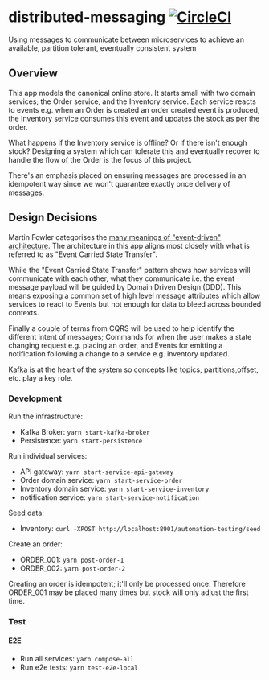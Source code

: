 # distributed-messaging [![CircleCI](https://circleci.com/gh/kunal-mandalia/distributed-messaging.svg?style=svg)](https://circleci.com/gh/kunal-mandalia/distributed-messaging)
Using messages to communicate between microservices to achieve an available, partition tolerant, eventually consistent system 

## Overview

This app models the canonical online store. It starts small with two domain services; the Order service, and the Inventory service. Each service reacts to events e.g. when an Order is created an order created event is produced, the Inventory service consumes this event and updates the stock as per the order.

What happens if the Inventory service is offline? Or if there isn't enough stock? Designing a system which can tolerate this and eventually recover to handle the flow of the Order is the focus of this project.

There's an emphasis placed on ensuring messages are processed in an idempotent way since we won't guarantee exactly once delivery of messages.

## Design Decisions

Martin Fowler categorises the [many meanings of "event-driven" architecture](https://www.youtube.com/watch?v=STKCRSUsyP0). The architecture in this app aligns most closely with what is referred to as "Event Carried State Transfer".

While the "Event Carried State Transfer" pattern shows how services will communicate with each other, what they communicate i.e. the event message payload will be guided by Domain Driven Design (DDD). This means exposing a common set of high level message attributes which allow services to react to Events but not enough for data to bleed across bounded contexts.

Finally a couple of terms from CQRS will be used to help identify the different intent of messages; Commands for when the user makes a state changing request e.g. placing an order, and Events for emitting a notification following a change to a service e.g. inventory updated.

Kafka is at the heart of the system so concepts like topics, partitions,offset, etc. play a key role.

### Development

Run the infrastructure:

* Kafka Broker: `yarn start-kafka-broker`
* Persistence: `yarn start-persistence`

Run individual services:

* API gateway: `yarn start-service-api-gateway`
* Order domain service: `yarn start-service-order`
* Inventory domain service: `yarn start-service-inventory`
* notification service: `yarn start-service-notification`


Seed data:

* Inventory: `curl -XPOST http://localhost:8901/automation-testing/seed`

Create an order:

* ORDER_001: `yarn post-order-1`
* ORDER_002: `yarn post-order-2`

Creating an order is idempotent; it'll only be processed once. Therefore ORDER_001 may be placed many times but stock will only adjust the first time.

### Test

#### E2E

* Run all services: `yarn compose-all`
* Run e2e tests: `yarn test-e2e-local`
